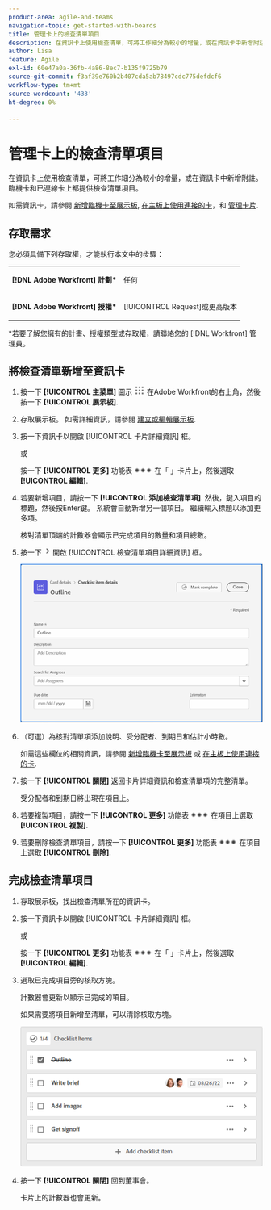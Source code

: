 ```yaml
---
product-area: agile-and-teams
navigation-topic: get-started-with-boards
title: 管理卡上的檢查清單項目
description: 在資訊卡上使用檢查清單，可將工作細分為較小的增量，或在資訊卡中新增附註。 臨機卡和已連線卡上都提供檢查清單項目。
author: Lisa
feature: Agile
exl-id: 60e47a0a-36fb-4a86-8ec7-b135f9725b79
source-git-commit: f3af39e760b2b407cda5ab78497cdc775defdcf6
workflow-type: tm+mt
source-wordcount: '433'
ht-degree: 0%

---
```


# 管理卡上的檢查清單項目

在資訊卡上使用檢查清單，可將工作細分為較小的增量，或在資訊卡中新增附註。 臨機卡和已連線卡上都提供檢查清單項目。

如需資訊卡，請參閱 [新增臨機卡至展示板](/help/quicksilver/agile/get-started-with-boards/add-card-to-board.md), [在主板上使用連接的卡](/help/quicksilver/agile/get-started-with-boards/connected-cards.md)，和 [管理卡片](/help/quicksilver/agile/get-started-with-boards/move-board-items.md).

## 存取需求

您必須具備下列存取權，才能執行本文中的步驟：

<table style="table-layout:auto"> 
 <col> 
 </col> 
 <col> 
 </col> 
 <tbody> 
  <tr> 
   <td role="rowheader"><strong>[!DNL Adobe Workfront] 計劃*</strong></td> 
   <td> <p>任何</p> </td> 
  </tr> 
  <tr> 
   <td role="rowheader"><strong>[!DNL Adobe Workfront] 授權*</strong></td> 
   <td> <p>[!UICONTROL Request]或更高版本</p> </td> 
  </tr> 
 </tbody> 
</table>

&#42;若要了解您擁有的計畫、授權類型或存取權，請聯絡您的 [!DNL Workfront] 管理員。

## 將檢查清單新增至資訊卡

1. 按一下 **[!UICONTROL 主菜單]** 圖示 ![](assets/main-menu-icon.png) 在Adobe Workfront的右上角，然後按一下 **[!UICONTROL 展示板]**.
1. 存取展示板。 如需詳細資訊，請參閱 [建立或編輯展示板](../../agile/get-started-with-boards/create-edit-board.md).
1. 按一下資訊卡以開啟 [!UICONTROL 卡片詳細資訊] 框。

   或

   按一下 **[!UICONTROL 更多]** 功能表 ![更多功能表](assets/more-icon-spectrum.png) 在「 」卡片上，然後選取 **[!UICONTROL 編輯]**.

1. 若要新增項目，請按一下 **[!UICONTROL 添加檢查清單項]**. 然後，鍵入項目的標題，然後按Enter鍵。 系統會自動新增另一個項目。 繼續輸入標題以添加更多項。

   核對清單頂端的計數器會顯示已完成項目的數量和項目總數。

1. 按一下 ![詳細資訊圖示](assets/checklist-chevron.png) 開啟 [!UICONTROL 檢查清單項目詳細資訊] 框。

   ![檢查清單項目詳細資訊框](assets/checklist-item-details.png)

1. （可選）為核對清單項添加說明、受分配者、到期日和估計小時數。

   如需這些欄位的相關資訊，請參閱 [新增臨機卡至展示板](/help/quicksilver/agile/get-started-with-boards/add-card-to-board.md) 或 [在主板上使用連接的卡](/help/quicksilver/agile/get-started-with-boards/connected-cards.md).

1. 按一下 **[!UICONTROL 關閉]** 返回卡片詳細資訊和檢查清單項的完整清單。

   受分配者和到期日將出現在項目上。

1. 若要複製項目，請按一下 **[!UICONTROL 更多]** 功能表 ![更多功能表](assets/more-icon-spectrum.png) 在項目上選取 **[!UICONTROL 複製]**.
1. 若要刪除檢查清單項目，請按一下 **[!UICONTROL 更多]** 功能表 ![更多功能表](assets/more-icon-spectrum.png) 在項目上選取 **[!UICONTROL 刪除]**.

## 完成檢查清單項目

1. 存取展示板，找出檢查清單所在的資訊卡。
1. 按一下資訊卡以開啟 [!UICONTROL 卡片詳細資訊] 框。

   或

   按一下 **[!UICONTROL 更多]** 功能表 ![更多功能表](assets/more-icon-spectrum.png) 在「 」卡片上，然後選取 **[!UICONTROL 編輯]**.

1. 選取已完成項目旁的核取方塊。

   計數器會更新以顯示已完成的項目。

   如果需要將項目新增至清單，可以清除核取方塊。

   ![已完成的檢查清單項目](assets/checklist-items-with-chevron.png)

1. 按一下 **[!UICONTROL 關閉]** 回到董事會。

   卡片上的計數器也會更新。
